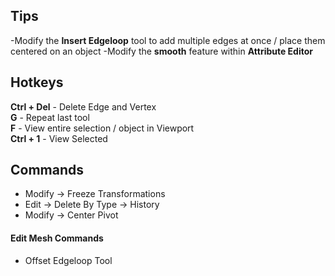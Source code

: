## Tips
-Modify the **Insert Edgeloop** tool to add multiple edges at once / place them centered on an object
-Modify the **smooth** feature within **Attribute Editor**

## Hotkeys
**Ctrl + Del** - Delete Edge and Vertex  
**G** - Repeat last tool  
**F** - View entire selection / object in Viewport  
**Ctrl + 1** - View Selected

## Commands
- Modify -> Freeze Transformations
- Edit -> Delete By Type -> History
- Modify -> Center Pivot

#### Edit Mesh Commands
- Offset Edgeloop Tool
